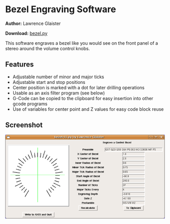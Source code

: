 Bezel Engraving Software
========================

**Author:** Lawrence Glaister

**Download:** [bezel.py](https://github.com/linuxcnc/simple-gcode-generators/raw/master/bezel/bezel.py)

This software engraves a bezel like you would see on the front panel of a stereo around the volume control knobs.

Features
--------

* Adjustable number of minor and major ticks
* Adjustable start and stop positions
* Center position is marked with a dot for later drilling operations
* Usable as an axis filter program (see below)
* G-Code can be copied to the clipboard for easy insertion into other gcode programs
* Use of variables for center point and Z values for easy code block reuse

Screenshot
-----------

![Screenshot of bezel.py](bezel-screenshot.png)
